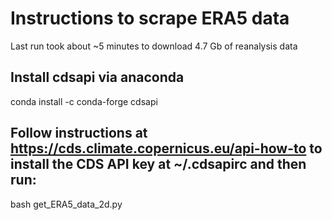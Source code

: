 # Instructions to scrape ERA5 data
Last run took about ~5 minutes to download 4.7 Gb of reanalysis data

## Install cdsapi via anaconda
conda install -c conda-forge cdsapi

## Follow instructions at https://cds.climate.copernicus.eu/api-how-to to install the CDS API key at ~/.cdsapirc and then run:
bash get_ERA5_data_2d.py

